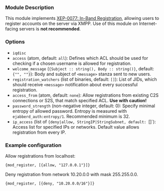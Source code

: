 ### Module Description
This module implements [XEP-0077: In-Band Registration](http://xmpp.org/extensions/xep-0077.html), allowing users to register accounts on the server via XMPP. Use of this module on Internet-facing servers is **not recommended**.

### Options

* `iqdisc`
* `access` (atom, default: `all`): Defines which ACL should be used for checking if a chosen username is allowed for registration.
* `welcome_message` (`{Subject :: string(), Body :: string()}`, default: `{"", ""}`): Body and subject of `<message>` stanza sent to new users.
* `registration_watchers` (list of binaries, default: `[]`): List of JIDs, which should receive `<message>` notification about every successful registration.
* `access_from` (atom, default: `none`): Allow registrations from existing C2S connections or S2S, that match specified ACL. **Use with caution!**
* `password_strength` (non-negative integer, default: 0): Specify minimal entropy of allowed password. Entropy is measured with `ejabberd_auth:entropy/1`. Recommended minimum is 32.
* `ip_access` (list of `{deny|allow, StringIP|StringSubnet, default: `[]`): Access list for specified IPs or networks. Default value allows registration from every IP.

### Example configuration

Allow registrations from localhost:
``` 
{mod_register, [{allow, "127.0.0.1"}]} 
```

Deny registration from network 10.20.0.0 with mask 255.255.0.0.
```
{mod_register, [{deny, "10.20.0.0/16"}]}
```
